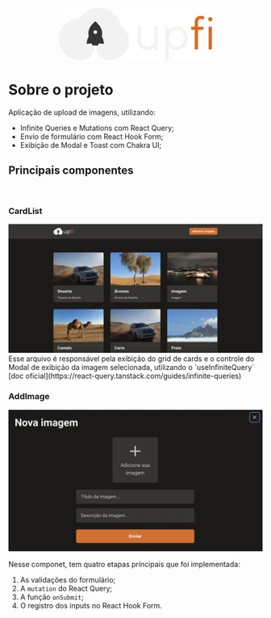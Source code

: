 <div align="center">
  <img src=".github/logo.svg" alt="logo">
</div>

# Sobre o projeto

Aplicação de upload de imagens, utilizando:

- Infinite Queries e Mutations com React Query;
- Envio de formulário com React Hook Form;
- Exibição de Modal e Toast com Chakra UI;

## Principais componentes

<br/>

### CardList

<img width="1488" alt="Home screen" src=".github/home.png">
Esse arquivo é responsável pela exibição do grid de cards e o controle do Modal de exibição da imagem selecionada, utilizando o `useInfiniteQuery` [doc oficial](https://react-query.tanstack.com/guides/infinite-queries)

### AddImage

<img width="894" alt="Modal image" src=".github/model.png">

Nesse componet, tem quatro etapas principais que foi implementada:

1. As validações do formulário;
2. A `mutation` do React Query;
3. A função `onSubmit`;
4. O registro dos inputs no React Hook Form.
